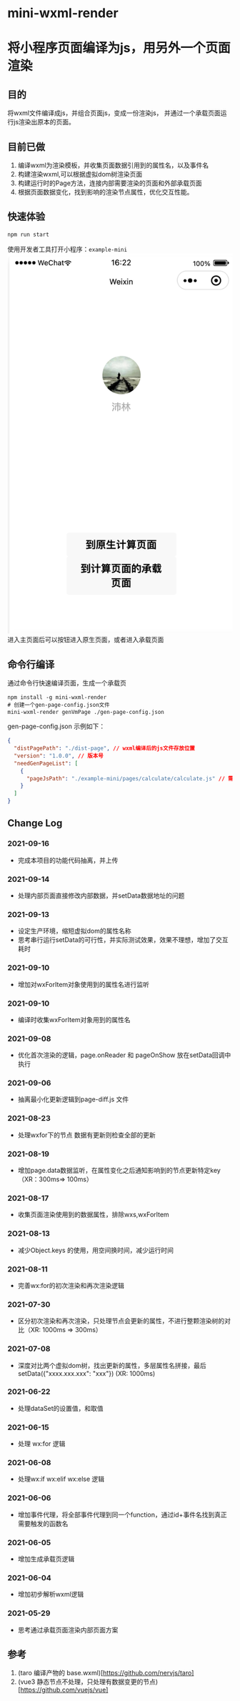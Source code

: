 # mini-wxml-render
# 将小程序页面编译为js，用另外一个页面渲染
## 目的
将wxml文件编译成js，并组合页面js，变成一份渲染js， 并通过一个承载页面运行js渲染出原本的页面。
## 目前已做
1. 编译wxml为渲染模板，并收集页面数据引用到的属性名，以及事件名
2. 构建渲染wxml,可以根据虚拟dom树渲染页面
3. 构建运行时的Page方法，连接内部需要渲染的页面和外部承载页面
4. 根据页面数据变化，找到影响的渲染节点属性，优化交互性能。

## 快速体验
```javascript
npm run start
```
使用开发者工具打开小程序：`example-mini`
![小程序主界面](./docs/main-mini.png)
进入主页面后可以按钮进入原生页面，或者进入承载页面

## 命令行编译
通过命令行快速编译页面，生成一个承载页
```shell
npm install -g mini-wxml-render
# 创建一个gen-page-config.json文件
mini-wxml-render genVmPage ./gen-page-config.json
```
gen-page-config.json 示例如下：
```json
{
  "distPagePath": "./dist-page", // wxml编译后的js文件存放位置
  "version": "1.0.0", // 版本号
  "needGenPageList": [
    {
      "pageJsPath": "./example-mini/pages/calculate/calculate.js" // 需要编译的页面
    }
  ]
}

```
## Change Log

### 2021-09-16
* 完成本项目的功能代码抽离，并上传

### 2021-09-14
* 处理内部页面直接修改内部数据，并setData数据地址的问题

### 2021-09-13
* 设定生产环境，缩短虚拟dom的属性名称
* 思考串行运行setData的可行性，并实际测试效果，效果不理想，增加了交互耗时

### 2021-09-10
* 增加对wxForItem对象使用到的属性名进行监听

### 2021-09-10
* 编译时收集wxForItem对象用到的属性名

### 2021-09-08
* 优化首次渲染的逻辑，page.onReader 和 pageOnShow 放在setData回调中执行

### 2021-09-06
* 抽离最小化更新逻辑到page-diff.js 文件

### 2021-08-23
* 处理wxfor下的节点 数据有更新则检查全部的更新

### 2021-08-19
* 增加page.data数据监听，在属性变化之后通知影响到的节点更新特定key（XR：300ms=> 100ms）

### 2021-08-17
* 收集页面渲染使用到的数据属性，排除wxs,wxForItem

### 2O21-08-13
* 减少Object.keys 的使用，用空间换时间，减少运行时间

### 2021-08-11
* 完善wx:for的初次渲染和再次渲染逻辑

### 2021-07-30
* 区分初次渲染和再次渲染，只处理节点会更新的属性，不进行整颗渲染树的对比（XR: 1000ms => 300ms）

### 2021-07-08
* 深度对比两个虚拟dom树，找出更新的属性，多层属性名拼接，最后setData({"xxxx.xxx.xxx": "xxx"}) (XR: 1000ms)

### 2021-06-22
* 处理dataSet的设置值，和取值

### 2021-06-15
* 处理 wx:for 逻辑

### 2021-06-08
* 处理wx:if wx:elif wx:else 逻辑

### 2021-06-06
* 增加事件代理，将全部事件代理到同一个function，通过id+事件名找到真正需要触发的函数名

### 2021-06-05
* 增加生成承载页逻辑
### 2021-06-04
* 增加初步解析wxml逻辑
### 2021-05-29
* 思考通过承载页面渲染内部页面方案

## 参考
1. (taro 编译产物的 base.wxml)[https://github.com/nervjs/taro]
2. (vue3 静态节点不处理，只处理有数据变更的节点)[https://github.com/vuejs/vue]

